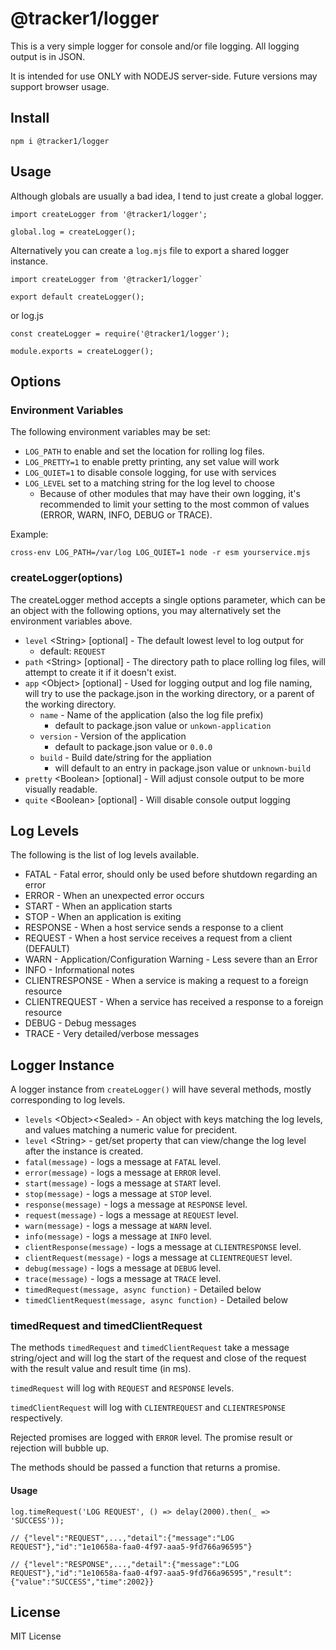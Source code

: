 # @tracker1/logger

This is a very simple logger for console and/or file logging.  All logging output is in JSON.

It is intended for use ONLY with NODEJS server-side.  Future versions may support browser usage.

## Install

`npm i @tracker1/logger`

## Usage

Although globals are usually a bad idea, I tend to just create a global logger.

```
import createLogger from '@tracker1/logger';

global.log = createLogger();
```

Alternatively you can create a `log.mjs` file to export a shared logger instance.

```
import createLogger from '@tracker1/logger`

export default createLogger();
```

or log.js

```
const createLogger = require('@tracker1/logger');

module.exports = createLogger();
```

## Options

### Environment Variables

The following environment variables may be set:

* `LOG_PATH` to enable and set the location for rolling log files.
* `LOG_PRETTY=1` to enable pretty printing, any set value will work
* `LOG_QUIET=1` to disable console logging, for use with services
* `LOG_LEVEL` set to a matching string for the log level to choose
  * Because of other modules that may have their own logging, it's recommended to limit your setting to the most common of values (ERROR, WARN, INFO, DEBUG or TRACE).

Example:

```
cross-env LOG_PATH=/var/log LOG_QUIET=1 node -r esm yourservice.mjs
```

### createLogger(options)

The createLogger method accepts a single options parameter, which can be an object with the following options, you may alternatively set the environment variables above.

* `level` \<String> [optional] - The default lowest level to log output for
  * default: `REQUEST`
* `path` \<String> [optional] - The directory path to place rolling log files, will attempt to create it if it doesn't exist.
* `app` \<Object> [optional] - Used for logging output and log file naming, will try to use the package.json in the working directory, or a parent of the working directory.
  * `name` - Name of the application (also the log file prefix)
    * default to package.json value or `unkown-application`
  * `version` - Version of the application
    * default to package.json value or `0.0.0`
  * `build` - Build date/string for the appliation
    * will default to an entry in package.json value or `unknown-build`
* `pretty` \<Boolean> [optional] - Will adjust console output to be more visually readable.
* `quite` \<Boolean> [optional] - Will disable console output logging


## Log Levels

The following is the list of log levels available.

* FATAL - Fatal error, should only be used before shutdown regarding an error
* ERROR - When an unexpected error occurs
* START - When an application starts
* STOP - When an application is exiting
* RESPONSE - When a host service sends a response to a client
* REQUEST - When a host service receives a request from a client (DEFAULT)
* WARN - Application/Configuration Warning - Less severe than an Error
* INFO - Informational notes
* CLIENTRESPONSE - When a service is making a request to a foreign resource
* CLIENTREQUEST - When a service has received a response to a foreign resource
* DEBUG - Debug messages
* TRACE - Very detailed/verbose messages

## Logger Instance

A logger instance from `createLogger()` will have several methods, mostly corresponding to log levels.

* `levels` \<Object>\<Sealed> - An object with keys matching the log levels, and values matching a numeric value for precident.
* `level` \<String> - get/set property that can view/change the log level after the instance is created.
* `fatal(message)` - logs a message at `FATAL` level.
* `error(message)` - logs a message at `ERROR` level.
* `start(message)` - logs a message at `START` level.
* `stop(message)` - logs a message at `STOP` level.
* `response(message)` - logs a message at `RESPONSE` level.
* `request(message)` - logs a message at `REQUEST` level.
* `warn(message)` - logs a message at `WARN` level.
* `info(message)` - logs a message at `INFO` level.
* `clientResponse(message)` - logs a message at `CLIENTRESPONSE` level.
* `clientRequest(message)` - logs a message at `CLIENTREQUEST` level.
* `debug(message)` - logs a message at `DEBUG` level.
* `trace(message)` - logs a message at `TRACE` level.
* `timedRequest(message, async function)` - Detailed below
* `timedClientRequest(message, async function)` - Detailed below

### timedRequest and timedClientRequest

The methods `timedRequest` and `timedClientRequest` take a message string/oject and will log the start of the request and close of the request with the result value and result time (in ms).

`timedRequest` will log with `REQUEST` and `RESPONSE` levels.

`timedClientRequest` will log with `CLIENTREQUEST` and `CLIENTRESPONSE` respectively.

Rejected promises are logged with `ERROR` level.  The promise result or rejection will bubble up.

The methods should be passed a function that returns a promise.

#### Usage

```
log.timeRequest('LOG REQUEST', () => delay(2000).then(_ => 'SUCCESS'));

// {"level":"REQUEST",...,"detail":{"message":"LOG REQUEST"},"id":"1e10658a-faa0-4f97-aaa5-9fd766a96595"}

// {"level":"RESPONSE",...,"detail":{"message":"LOG REQUEST"},"id":"1e10658a-faa0-4f97-aaa5-9fd766a96595","result":{"value":"SUCCESS","time":2002}}
```

## License

MIT License